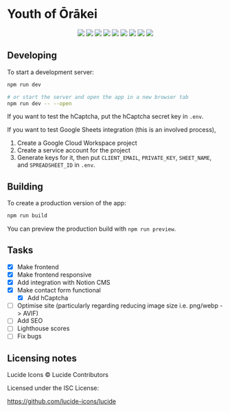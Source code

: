 # Youth of Ōrākei
<div align="center">
  <img src="https://img.shields.io/badge/Sveltekit-FF3E00?style=for-the-badge&logo=svelte&logoColor=white"/>
  <img src="https://img.shields.io/badge/NodeJS-aaffaf?style=for-the-badge&logo=nodedotjs"/>
  <img src="https://img.shields.io/badge/Vite-646CFF?style=for-the-badge&logo=vite&logoColor=white"/>
  <img src="https://img.shields.io/badge/Google%20Cloud-4285F4?style=for-the-badge&logo=googlecloud&logoColor=white"/>
  <img src="https://img.shields.io/badge/Google%20Sheets-34A853?style=for-the-badge&logo=googlesheets&logoColor=white"/>
  <img src="https://img.shields.io/badge/Notion-ffffff?style=for-the-badge&logo=Notion&logoColor=black"/>
  <img src="https://img.shields.io/badge/HTML5-E34F26?style=for-the-badge&logo=html5&logoColor=white"/>
  <img src="https://img.shields.io/badge/CSS3-1572B6?style=for-the-badge&logo=css3&logoColor=white"/>
  <img src="https://img.shields.io/badge/Javascript-F7DF1E?style=for-the-badge&logo=javascript&logoColor=black"/>
</div>

## Developing

To start a development server:

```bash
npm run dev

# or start the server and open the app in a new browser tab
npm run dev -- --open
```

If you want to test the hCaptcha, put the hCaptcha secret key in `.env`.

If you want to test Google Sheets integration (this is an involved process),
1. Create a Google Cloud Workspace project
2. Create a service account for the project
3. Generate keys for it, then put `CLIENT_EMAIL`, `PRIVATE_KEY`, `SHEET_NAME`, and `SPREADSHEET_ID` in `.env`.

## Building

To create a production version of the app:

```bash
npm run build
```

You can preview the production build with `npm run preview`.

## Tasks
- [x] Make frontend
- [x] Make frontend responsive
- [x] Add integration with Notion CMS
- [x] Make contact form functional
    - [x] Add hCaptcha
- [ ] Optimise site (particularly regarding reducing image size i.e. png/webp -> AVIF)
- [ ] Add SEO
- [ ] Lighthouse scores
- [ ] Fix bugs

## Licensing notes
Lucide Icons © Lucide Contributors

Licensed under the ISC License:

https://github.com/lucide-icons/lucide
